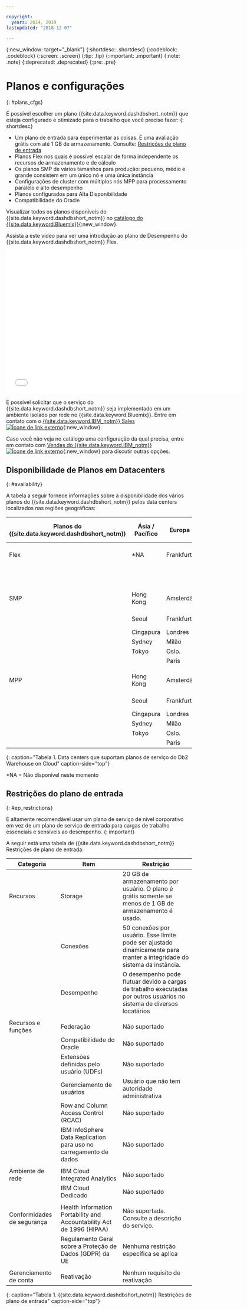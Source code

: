 ```yaml
---

copyright:
  years: 2014, 2019
lastupdated: "2018-12-07"

---
```


<!-- Attribute definitions --> 
{:new_window: target="_blank"}
{:shortdesc: .shortdesc}
{:codeblock: .codeblock}
{:screen: .screen}
{:tip: .tip}
{:important: .important}
{:note: .note}
{:deprecated: .deprecated}
{:pre: .pre}

# Planos e configurações
{: #plans_cfgs}

É possível escolher um plano {{site.data.keyword.dashdbshort_notm}} que esteja configurado e otimizado para o trabalho que você precise fazer:
{: shortdesc}

   * Um plano de entrada para experimentar as coisas. É uma avaliação grátis com até 1 GB de armazenamento. Consulte: [Restrições de plano de entrada](#ep_restrictions)
   * Planos Flex nos quais é possível escalar de forma independente os recursos de armazenamento e de cálculo
   * Os planos SMP de vários tamanhos para produção: pequeno, médio e grande consistem em um único nó e uma única instância
   * Configurações de cluster com múltiplos nós MPP para processamento paralelo e alto desempenho
   * Planos configurados para Alta Disponibilidade
   * Compatibilidade do Oracle

Visualizar todos os planos disponíveis do {{site.data.keyword.dashdbshort_notm}} no [catálogo do {{site.data.keyword.Bluemix}}](https://console.bluemix.net/catalog/services/db2-warehouse){:new_window}.
<!--   * Plans configured for data warehouse and online analytical processing (OLAP) workloads: [{{site.data.keyword.dashdbshort_notm}}](https://console.bluemix.net/catalog/services/db2-warehouse){:new_window} -->
<!--   * Plans configured for high-speed, transactional processing (OLTP): [{{site.data.keyword.dashdbshort_notm}} for Transactions](https://console.ng.bluemix.net/catalog/services/dashdb-for-transactions-sql-database){:new_window} -->

Assista a este vídeo para ver uma introdução ao plano de Desempenho do {{site.data.keyword.dashdbshort_notm}} Flex.

<iframe class="embed-responsive-item" id="youtubeplayer" title="Criando uma conexão por meio do Cognos Analytics" type="text/html" width="640" height="390" src="//www.youtube.com/embed/59PKSnzNQAg?rel=0" frameborder="0" webkitallowfullscreen mozallowfullscreen allowfullscreen> </iframe>

É possível solicitar que o serviço do {{site.data.keyword.dashdbshort_notm}} seja implementado em um ambiente isolado por
rede no {{site.data.keyword.Bluemix}}. Entre em contato com o [{{site.data.keyword.IBM_notm}} Sales ![Ícone de link externo](../../icons/launch-glyph.svg "Ícone de link externo")](https://www.ibm.com/connect/ibm/us/en/?lnk=fcw){:new_window}.

Caso você não veja no catálogo uma configuração da qual precisa, entre em contato com [Vendas do {{site.data.keyword.IBM_notm}}![Ícone de link externo](../../icons/launch-glyph.svg "Ícone de link externo")](https://www.ibm.com/connect/ibm/us/en/?lnk=fcw){:new_window} para discutir outras opções.

## Disponibilidade de Planos em Datacenters
{: #availability}

A tabela a seguir fornece informações sobre a disponibilidade dos vários planos do {{site.data.keyword.dashdbshort_notm}} pelos data centers localizados nas regiões geográficas:


|Planos do {{site.data.keyword.dashdbshort_notm}} | Ásia / Pacífico | Europa    | América do Norte / Central     | América do Sul |
|------------------------------|--------------|-----------|-----------------------    |---------------|
| Flex                         | *NA          | Frankfurt | Washington D.C. (us-leste) | *NA           |
|                              |              |           | Dallas (us-sul)         |               |  
|      |||||
| SMP                          | Hong Kong    | Amsterdã | Washington D.C. (us-leste) | São Paulo     |
|                              | Seoul        | Frankfurt | Dallas (us-sul)         |               | 
|                              | Cingapura    | Londres    | Montréal                  |               | 
|                              | Sydney       | Milão     | Querétaro                 |               | 
|                              | Tokyo        | Oslo.      | Toronto                   |               | 
|                              |              | Paris     |                           |               |
|      |||||
| MPP                          | Hong Kong    | Amsterdã | Washington D.C. (us-leste) | São Paulo     |
|                              | Seoul        | Frankfurt | Dallas (us-sul)         |               | 
|                              | Cingapura    | Londres    | Montréal                  |               | 
|                              | Sydney       | Milão     | Querétaro                 |               | 
|                              | Tokyo        | Oslo.      | Toronto                   |               | 
|                              |              | Paris     |                           |               |
{: caption="Tabela 1. Data centers que suportam planos de serviço do Db2 Warehouse on Cloud" caption-side="top"}

*NA = Não disponível neste momento

## Restrições do plano de entrada
{: #ep_restrictions}

É altamente recomendável usar um plano de serviço de nível corporativo em vez de um plano de serviço de entrada para cargas de trabalho essenciais e sensíveis ao desempenho.
{: important}

A seguir está uma tabela de {{site.data.keyword.dashdbshort_notm}} Restrições de plano de entrada:

| Categoria | Item | Restrição | 
|----------|------|-------------|
| Recursos | Storage | 20 GB de armazenamento por usuário. O plano é grátis somente se menos de 1 GB de armazenamento é usado. |
|  | Conexões | 50 conexões por usuário. Esse limite pode ser ajustado dinamicamente para manter a integridade do sistema da instância. |
|  | Desempenho | O desempenho pode flutuar devido a cargas de trabalho executadas por outros usuários no sistema de diversos locatários |
|  |  |
| Recursos e funções | Federação | Não suportado |
|  | Compatibilidade do Oracle | Não suportado |
|  | Extensões definidas pelo usuário (UDFs) | Não suportado |
|  | Gerenciamento de usuários | Usuário que não tem autoridade administrativa |
|  | Row and Column Access Control (RCAC) | Não suportado |
|  | IBM InfoSphere Data Replication para uso no carregamento de dados | Não suportado |
|  |  |
| Ambiente de rede | IBM Cloud Integrated Analytics | Não suportado |
|  | IBM Cloud Dedicado | Não suportado |
|  |  |
| Conformidades de segurança | Health Information Portability and Accountability Act de 1996 (HIPAA) | Não suportada. Consulte a descrição do serviço. |
|  | Regulamento Geral sobre a Proteção de Dados (GDPR) da UE | Nenhuma restrição específica se aplica |
|  |  |
| Gerenciamento de conta | Reativação | Nenhum requisito de reativação |
{: caption="Tabela 1. {{site.data.keyword.dashdbshort_notm}} Restrições de plano de entrada" caption-side="top"}
